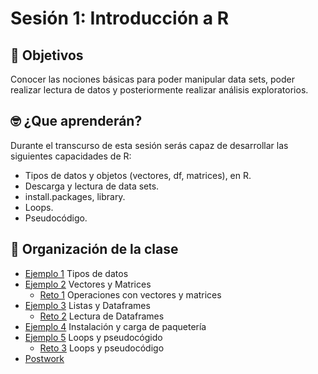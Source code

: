 # Sesión 1: Introducción a R

## :dart: Objetivos

Conocer las nociones básicas para poder manipular data sets, poder realizar lectura de datos y posteriormente realizar análisis exploratorios.

## 🤓 ¿Que aprenderán? 

Durante el transcurso de esta sesión serás capaz de desarrollar las siguientes capacidades de R:

- Tipos de datos y objetos (vectores, df, matrices), en R.
- Descarga y lectura de data sets.
- install.packages, library.
- Loops.
- Pseudocódigo.


## 📂 Organización de la clase

- [Ejemplo 1](https://github.com/beduExpert/Programacion-R-Santander-2022/tree/main/Sesion-01/Ejemplo-01) Tipos de datos
- [Ejemplo 2](https://github.com/beduExpert/Programacion-R-Santander-2022/tree/main/Sesion-01/Ejemplo-02) Vectores y Matrices
    - [Reto 1](https://github.com/beduExpert/Programacion-R-Santander-2022/tree/main/Sesion-01/Reto-01) Operaciones con vectores y matrices
- [Ejemplo 3](https://github.com/beduExpert/Programacion-R-Santander-2022/tree/main/Sesion-01/Ejemplo-03) Listas y Dataframes
    - [Reto 2](https://github.com/beduExpert/Programacion-R-Santander-2022/tree/main/Sesion-01/Reto-02) Lectura de Dataframes
- [Ejemplo 4](https://github.com/beduExpert/Programacion-R-Santander-2022/tree/main/Sesion-01/Ejemplo-04) Instalación y carga de paquetería
- [Ejemplo 5](https://github.com/beduExpert/Programacion-R-Santander-2022/tree/main/Sesion-01/Ejemplo-05) Loops y pseudocógido
    - [Reto 3](https://github.com/beduExpert/Programacion-R-Santander-2022/tree/main/Sesion-01/Reto-03) Loops y pseudocódigo
- [Postwork](https://github.com/beduExpert/Programacion-R-Santander-2022/tree/main/Sesion-01/Postwork)






